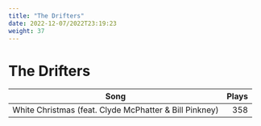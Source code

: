 ```yaml
---
title: "The Drifters"
date: 2022-12-07/2022T23:19:23
weight: 37
---
```


# The Drifters

 Song | Plays 
----- | -----:
White Christmas (feat. Clyde McPhatter & Bill Pinkney) | 358
